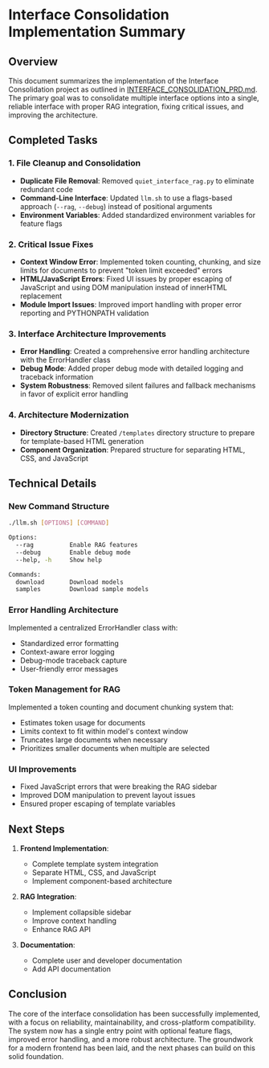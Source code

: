 # Interface Consolidation Implementation Summary

## Overview
This document summarizes the implementation of the Interface Consolidation project as outlined in [INTERFACE_CONSOLIDATION_PRD.md](../INTERFACE_CONSOLIDATION_PRD.md). The primary goal was to consolidate multiple interface options into a single, reliable interface with proper RAG integration, fixing critical issues, and improving the architecture.

## Completed Tasks

### 1. File Cleanup and Consolidation
- **Duplicate File Removal**: Removed `quiet_interface_rag.py` to eliminate redundant code
- **Command-Line Interface**: Updated `llm.sh` to use a flags-based approach (`--rag`, `--debug`) instead of positional arguments
- **Environment Variables**: Added standardized environment variables for feature flags

### 2. Critical Issue Fixes
- **Context Window Error**: Implemented token counting, chunking, and size limits for documents to prevent "token limit exceeded" errors
- **HTML/JavaScript Errors**: Fixed UI issues by proper escaping of JavaScript and using DOM manipulation instead of innerHTML replacement
- **Module Import Issues**: Improved import handling with proper error reporting and PYTHONPATH validation

### 3. Interface Architecture Improvements
- **Error Handling**: Created a comprehensive error handling architecture with the ErrorHandler class
- **Debug Mode**: Added proper debug mode with detailed logging and traceback information
- **System Robustness**: Removed silent failures and fallback mechanisms in favor of explicit error handling

### 4. Architecture Modernization
- **Directory Structure**: Created `/templates` directory structure to prepare for template-based HTML generation
- **Component Organization**: Prepared structure for separating HTML, CSS, and JavaScript

## Technical Details

### New Command Structure
```bash
./llm.sh [OPTIONS] [COMMAND]

Options:
  --rag          Enable RAG features
  --debug        Enable debug mode
  --help, -h     Show help

Commands:
  download       Download models 
  samples        Download sample models
```

### Error Handling Architecture
Implemented a centralized ErrorHandler class with:
- Standardized error formatting
- Context-aware error logging
- Debug-mode traceback capture
- User-friendly error messages

### Token Management for RAG
Implemented a token counting and document chunking system that:
- Estimates token usage for documents
- Limits context to fit within model's context window
- Truncates large documents when necessary
- Prioritizes smaller documents when multiple are selected

### UI Improvements
- Fixed JavaScript errors that were breaking the RAG sidebar
- Improved DOM manipulation to prevent layout issues
- Ensured proper escaping of template variables

## Next Steps

1. **Frontend Implementation**:
   - Complete template system integration
   - Separate HTML, CSS, and JavaScript
   - Implement component-based architecture

2. **RAG Integration**:
   - Implement collapsible sidebar
   - Improve context handling
   - Enhance RAG API

3. **Documentation**:
   - Complete user and developer documentation
   - Add API documentation

## Conclusion
The core of the interface consolidation has been successfully implemented, with a focus on reliability, maintainability, and cross-platform compatibility. The system now has a single entry point with optional feature flags, improved error handling, and a more robust architecture. The groundwork for a modern frontend has been laid, and the next phases can build on this solid foundation.